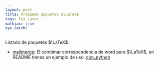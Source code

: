 ```yaml
---
layout: post
title: Probando paquetes $\LaTeX$
tags: Tex Latex 
mathjax: true
eye_catch:
---
```


Listado de paquetes $\LaTeX$ :

* [mailmerge](https://ctan.org/pkg/mailmerge): El combinar correspondencia de word para $\LaTeX$, en README tienes un ejemplo de uso. [con_python](https://tex.stackexchange.com/questions/251781/how-to-merge-data-and-create-multiple-documents-similar-to-personalized-mailin)

